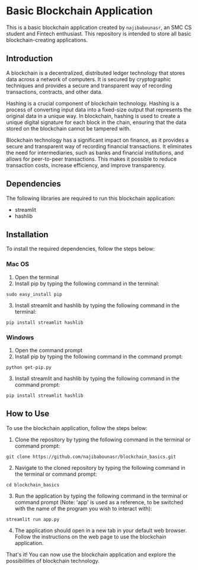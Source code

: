 
# Basic Blockchain Application

This is a basic blockchain application created by `najibabounasr`, an SMC CS student and Fintech enthusiast. This repository is intended to store all basic blockchain-creating applications.

## Introduction

A blockchain is a decentralized, distributed ledger technology that stores data across a network of computers. It is secured by cryptographic techniques and provides a secure and transparent way of recording transactions, contracts, and other data.

Hashing is a crucial component of blockchain technology. Hashing is a process of converting input data into a fixed-size output that represents the original data in a unique way. In blockchain, hashing is used to create a unique digital signature for each block in the chain, ensuring that the data stored on the blockchain cannot be tampered with.

Blockchain technology has a significant impact on finance, as it provides a secure and transparent way of recording financial transactions. It eliminates the need for intermediaries, such as banks and financial institutions, and allows for peer-to-peer transactions. This makes it possible to reduce transaction costs, increase efficiency, and improve transparency.

## Dependencies

The following libraries are required to run this blockchain application:

- streamlit
- hashlib

## Installation

To install the required dependencies, follow the steps below:

### Mac OS

1. Open the terminal
2. Install pip by typing the following command in the terminal:

```
sudo easy_install pip
```

3. Install streamlit and hashlib by typing the following command in the terminal:

```
pip install streamlit hashlib
```

### Windows

1. Open the command prompt
2. Install pip by typing the following command in the command prompt:

```
python get-pip.py
```

3. Install streamlit and hashlib by typing the following command in the command prompt:

```
pip install streamlit hashlib
```

## How to Use

To use the blockchain application, follow the steps below:

1. Clone the repository by typing the following command in the terminal or command prompt:

```
git clone https://github.com/najibabounasr/blockchain_basics.git
```

2. Navigate to the cloned repository by typing the following command in the terminal or command prompt:

```
cd blockchain_basics
```

3. Run the application by typing the following command in the terminal or command prompt (Note: 'app' is used as a reference, to be switched with the name of the program you wish to interact with):

```
streamlit run app.py
```

4. The application should open in a new tab in your default web browser. Follow the instructions on the web page to use the blockchain application.

That's it! You can now use the blockchain application and explore the possibilities of blockchain technology.

